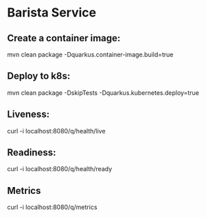 # Barista Service

## Create a container image:
mvn clean package -Dquarkus.container-image.build=true

## Deploy to k8s:
mvn clean package -DskipTests -Dquarkus.kubernetes.deploy=true

## Liveness:
curl -i localhost:8080/q/health/live

## Readiness:
curl -i localhost:8080/q/health/ready

## Metrics
curl -i localhost:8080/q/metrics

